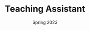---
title: Teaching Assistant
organization: Tabular Learning at Hanwha Ocean Capstone Project
date: Spring 2023
weight: 10
_build:
  render: false
  list: true
---